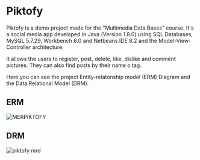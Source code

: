 # Piktofy

Piktofy is a demo project made for the "Multimedia Data Bases" course. It's a social media app developed in Java (Version 1.8.0) using SQL Databases, MySQL 5.7.29, Workbench 8.0 and Netbeans IDE 8.2 and the Model-View-Controller architecture. 

It allows the users to register, post, delete, like, dislike and comment pictures. They can also find posts by their name o tag.


Here you can see the project Entity-relatonship model (ERM) Diagram and the Data Relational Model (DRM).


## ERM
![MERPIKTOFY](https://user-images.githubusercontent.com/42383401/110209469-ca3bb880-7e5a-11eb-9e7c-68987082be02.png)





## DRM
![piktofy mrd](https://user-images.githubusercontent.com/42383401/110209510-02db9200-7e5b-11eb-8909-64ce4331ed32.PNG)


